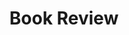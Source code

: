 ---
layout: list
title: Book Review
slug: book review
sidebar: true
order: 4
description: >
 책 리뷰를 작성하기 위한 공간입니다.
---